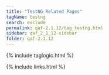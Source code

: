 ```yaml
---
title: "TestNG Related Pages"
tagName: testng
search: exclude
permalink: qaf-2.1.12/tag_testng.html
sidebar: qaf_2_1_12-sidebar
folder: qaf-2.1.12
---
```

{% include taglogic.html %}

{% include links.html %}
